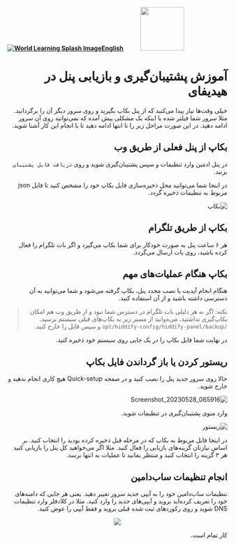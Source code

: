 [**![World Learning Splash Image](https://user-images.githubusercontent.com/125398461/229074810-599bd7f9-0bc1-44a9-b76e-90bf7e182314.png)English**](https://github.com/hiddify/hiddify-config/wiki/How-to-backup-and-restore-panel-on-Hiddify)&nbsp;&nbsp;&nbsp;&nbsp;&nbsp;&nbsp;&nbsp;&nbsp;&nbsp;&nbsp;<a href="https://github.com/hiddify/hiddify-config/wiki/%D9%87%D9%85%D9%87-%D8%A2%D9%85%D9%88%D8%B2%D8%B4%E2%80%8C%D9%87%D8%A7-%D9%88-%D9%88%DB%8C%D8%AF%D8%A6%D9%88%D9%87%D8%A7"><img width="100" src="https://github.com/hiddify/hiddify-config/assets/125398461/3704cd84-eee6-4c45-abe7-3c02936bbebb" /></a>


<div dir=rtl>

# آموزش پشتیبان‌گیری و بازیابی پنل در هیدیفای

خیلی وقت‌ها نیاز پیدا می‌کنید که از پنل بکاپ بگیرید و روی سرور دیگر آن را برگردانید. مثلا سرور شما فیلتر شده یا اینکه یک مشکلی پیش آمده که نمی‌توانید روی آن سرور ادامه دهید. در این صورت مراحل زیر را تا انتها ادامه دهید تا با انجام این کار آشنا شوید.

## بکاپ از پنل فعلی از طریق وب
 در پنل ادمین وارد تنظیمات و سپس پشتیبان‌گیری شوید و روی `دریافت فایل پشتیبان` بزنید.

در اینجا شما می‌توانید محل ذخیره‌سازی فایل بکاپ خود را مشخص کنید تا فایل json‌ مربوط به تنظیمات ذخیره گردد.

![بکاپ](https://github.com/hiddify/hiddify-config/assets/125398461/dd3377da-bf8b-4899-b20a-9a373dbf0ac8)



## بکاپ از طریق تلگرام
هر ۶ ساعت پنل به صورت خودکار برای شما بکاپ می‌گیرد و اگر بات تلگرام را فعال کرده باشید، روی بات ارسال می‌گردد.

## بکاپ هنگام عملیات‌های مهم
هنگام انجام آپدیت یا نصب مجدد پنل، بکاپ گرفته می‌شود و شما می‌توانید به آن دسترسی داشته باشید و از آن استفاده کنید.

> نکته: اگر به هر دلیلی بات تلگرام در دسترس شما نبود و از طریق وب هم امکان بکاپ‌گیری نداشتید،  می‌ةوانید از مسیر زیر به بکاپ‌های قبلی سیستم برسید.
`/opt/hiddify-config/hiddify-panel/backup`
و سپس فایل را خارج کنید.

در نهایت شما فایل بکاپ را در یک جایی روی سیستم خود ذخیره کنید.

## ریستور کردن یا باز گرداندن فایل بکاپ
حالا روی سرور جدید پنل را نصب کنید و در صفحه Quick-setup هیچ کاری انجام ندهید و خارج شوید.

![Screenshot_20230528_065916](https://github.com/hiddify/hiddify-config/assets/125398461/db030df5-c9a3-43cf-8dfb-0f6dc5e5ea2a)



وارد منوی پشتیبان‌گیری در تنظیمات شوید.

![ریستور](https://github.com/hiddify/hiddify-config/assets/125398461/3cffa0fb-e0b3-44fd-b6e4-0204f83ecba9)

در اینجا فایل مربوط به بکاپ که در مرحله قبل ذخیره کرده بودید را انتخاب کنید.
بر اساس نیازتان گزینه‌های بازیابی را فعال کنید. مثلا اگر می‌خواهید کل پنل را بازیابی کنید هر ۳ گزینه را انتخاب کنید و منتظر بمانید تا عملیات به انتها برسد.

## انجام تنظیمات ساب‌دامین
تنظیمات ساب‌دامین خود را به آیپی جدید سرور تغییر دهید. یعنی هر جایی که دامنه‌های خود را تعریف کرده‌اید بروید و آیپی‌های جدید را وارد کنید.
مثلا در کلادفلر وارد تنظیمات DNS شوید و روی رکوردهای ثبت شده قبلی بروید و فقط آیپی را عوض کنید.

<div align=center>

<img src="https://github.com/hiddify/hiddify-config/assets/125398461/86730d48-5533-4e10-940c-f80ca5dd8adf" />
</div>


کار تمام است.
